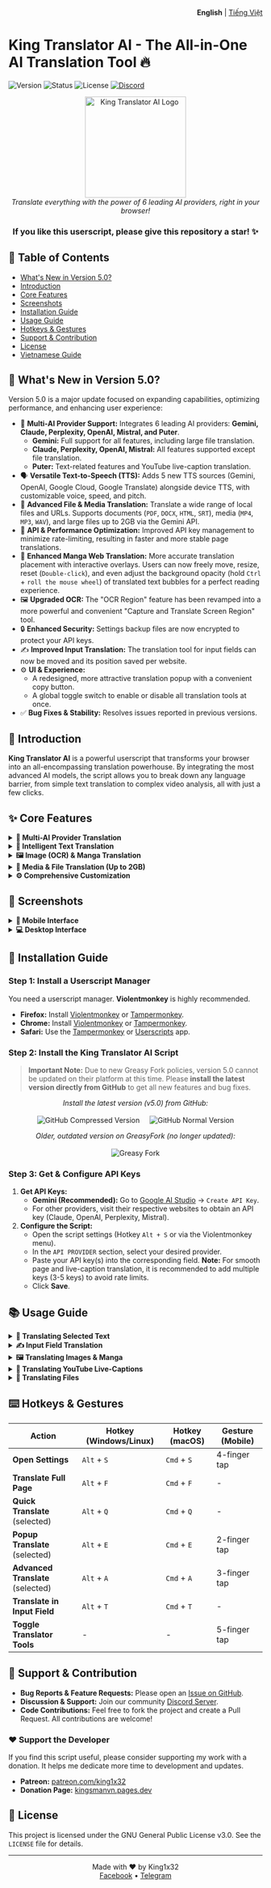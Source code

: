 <p align="right">
  <b>English</b> | <a href="./docs/vi/">Tiếng Việt</a>
</p>

# King Translator AI - The All-in-One AI Translation Tool 🔥

![Version](https://img.shields.io/badge/version-5.0-blue?style=for-the-badge)
![Status](https://img.shields.io/badge/status-active-green?style=for-the-badge)
![License](https://img.shields.io/badge/license-GPL--3.0-orange?style=for-the-badge)
[![Discord](https://img.shields.io/discord/1206126615848554526?style=for-the-badge&logo=discord&label=Discord)](https://discord.gg/8DTwr8QpsM)

<div align="center">
  <img src="https://raw.githubusercontent.com/king1x32/King-Translator-AI/refs/heads/main/icon/kings.jpg" alt="King Translator AI Logo" width="200"/>
  <br>
  <i>Translate everything with the power of 6 leading AI providers, right in your browser!</i>
  <h3>If you like this userscript, please give this repository a star! ✨</h3>
</div>

## 📖 Table of Contents
- [What's New in Version 5.0?](#-whats-new-in-version-50)
- [Introduction](#-introduction)
- [Core Features](#-core-features)
- [Screenshots](#-screenshots)
- [Installation Guide](#-installation-guide)
- [Usage Guide](#-usage-guide)
- [Hotkeys & Gestures](#-hotkeys--gestures)
- [Support & Contribution](#-support--contribution)
- [License](#-license)
- [Vietnamese Guide](README_vi.md)

## 🚀 What's New in Version 5.0?

Version 5.0 is a major update focused on expanding capabilities, optimizing performance, and enhancing user experience:

- 🧠 **Multi-AI Provider Support:** Integrates 6 leading AI providers: **Gemini, Claude, Perplexity, OpenAI, Mistral, and Puter**.
  - **Gemini:** Full support for all features, including large file translation.
  - **Claude, Perplexity, OpenAI, Mistral:** All features supported except file translation.
  - **Puter:** Text-related features and YouTube live-caption translation.
- 🗣️ **Versatile Text-to-Speech (TTS):** Adds 5 new TTS sources (Gemini, OpenAI, Google Cloud, Google Translate) alongside device TTS, with customizable voice, speed, and pitch.
- 📂 **Advanced File & Media Translation:** Translate a wide range of local files and URLs. Supports documents (`PDF`, `DOCX`, `HTML`, `SRT`), media (`MP4`, `MP3`, `WAV`), and large files up to 2GB via the Gemini API.
- 🚀 **API & Performance Optimization:** Improved API key management to minimize rate-limiting, resulting in faster and more stable page translations.
- 🎨 **Enhanced Manga Web Translation:** More accurate translation placement with interactive overlays. Users can now freely move, resize, reset (`Double-click`), and even adjust the background opacity (hold `Ctrl` + `roll the mouse wheel`) of translated text bubbles for a perfect reading experience.
- 🖼️ **Upgraded OCR:** The "OCR Region" feature has been revamped into a more powerful and convenient "Capture and Translate Screen Region" tool.
- 🔒 **Enhanced Security:** Settings backup files are now encrypted to protect your API keys.
- ✍️ **Improved Input Translation:** The translation tool for input fields can now be moved and its position saved per website.
- ⚙️ **UI & Experience:**
  - A redesigned, more attractive translation popup with a convenient copy button.
  - A global toggle switch to enable or disable all translation tools at once.
- ✅ **Bug Fixes & Stability:** Resolves issues reported in previous versions.

## 🌟 Introduction
**King Translator AI** is a powerful userscript that transforms your browser into an all-encompassing translation powerhouse. By integrating the most advanced AI models, the script allows you to break down any language barrier, from simple text translation to complex video analysis, all with just a few clicks.

## ✨ Core Features

<details>
<summary><b>🧠 Multi-AI Provider Translation</b></summary>

- Flexibly choose from 6 leading AI providers: **Google Gemini, Anthropic Claude, Perplexity, OpenAI, Mistral, and Puter**.
- Leverage the strengths of each model for different translation tasks.
- Smart API key management with automatic rotation to optimize performance and avoid rate-limits.
</details>

<details>
<summary><b>📝 Intelligent Text Translation</b></summary>

- **Quick Translation:** Instantly translate selected text.
- **Popup Translation:** A modern popup interface displaying the original text, phonetic transcription (IPA/Pinyin), and translation.
- **Advanced Translation:** Deeper vocabulary and context analysis.
- **Input Field Translation:** Automatically translate text within input fields and textareas as you type.
- **Full Page Translation:** Translate entire web pages with the option to exclude specific elements.
- **YouTube Live-Caption Translation:** Real-time translation of YouTube video subtitles, with bilingual display support.
</details>

<details>
<summary><b>🖼️ Image (OCR) & Manga Translation</b></summary>

- **Capture and Translate Screen Region:** Drag your mouse to select and translate any content on your screen.
- **Web Image Translation:** Click on any image on a webpage to translate its embedded text.
- **Image File Translation:** Upload an image file from your computer to translate it.
- **Specialized Manga Translation:** Automatically detects and translates speech bubbles in comics, allowing you to move and resize the translated text overlays.
</details>

<details>
<summary><b>🎵 Media & File Translation (Up to 2GB)</b></summary>

- **Audio/Video File Translation:** Upload media files (MP3, MP4, WAV, WEBM...) to get transcripts and translations.
- **Large File Support (Gemini API):** Translate documents and media files up to 2GB.
- **Direct URL Translation (Gemini/Puter):** Paste a file link to translate without downloading.
- **Document Translation:** Supports PDF, HTML, SRT, VTT, JSON, MD, and more.
</details>

<details>
<summary><b>⚙️ Comprehensive Customization</b></summary>

- **Custom Prompts:** Full control to modify the prompts sent to the AI for each translation task.
- **Interface:** Light/Dark mode, customizable font size, and popup width.
- **Display Modes:** Choose between "Translation Only," "Parallel (Bilingual)," and "Language Learning" (Original + Phonetics + Translation).
- **Hotkeys & Gestures:** Set up custom keyboard shortcuts and touch gestures for mobile devices.
- **Cache Management:** Enable/disable and customize caching to speed up subsequent translations.
- **Backup & Restore:** Easily export/import all your settings with an encrypted file.
</details>

## 📸 Screenshots

<details>
<summary><b>📱 Mobile Interface</b></summary>
<div style="display: flex; flex-wrap: wrap; justify-content: space-around;">
  <img src="https://i.imgur.com/7pi9USr.jpeg" width="45%" alt="Mobile 1" />
  <img src="https://i.imgur.com/3ksRC8R.jpeg" width="45%" alt="Mobile 2" />
  <img src="https://i.imgur.com/Wu5jXLv.jpeg" width="45%" alt="Mobile 3" />
  <img src="https://i.imgur.com/Bcy8QIu.jpeg" width="45%" alt="Mobile 4" />
</div>
</details>

<details>
<summary><b>💻 Desktop Interface</b></summary>
<div style="display: flex; flex-wrap: wrap; justify-content: space-around;">
  <img src="https://i.imgur.com/tZ5NqOG.jpeg" width="45%" alt="PC 1" />
  <img src="https://i.imgur.com/esxZv9N.jpeg" width="45%" alt="PC 2" />
  <img src="https://i.imgur.com/4tTFvZW.jpeg" width="45%" alt="PC 3" />
  <img src="https://i.imgur.com/gIExWnd.jpeg" width="45%" alt="PC 4" />
</div>
</details>

## 🔧 Installation Guide

### Step 1: Install a Userscript Manager
You need a userscript manager. **Violentmonkey** is highly recommended.

- **Firefox:** Install [Violentmonkey](https://addons.mozilla.org/en-US/firefox/addon/violentmonkey/) or [Tampermonkey](https://addons.mozilla.org/en-US/firefox/addon/tampermonkey/).
- **Chrome:** Install [Violentmonkey](https://chromewebstore.google.com/detail/violentmonkey/jinjaccalgkegednnccohejagnlnfdag) or [Tampermonkey](https://chromewebstore.google.com/detail/tampermonkey/dhdgffkkebhmkfjojejmpbldmpobfkfo).
- **Safari:** Use the [Tampermonkey](https://www.tampermonkey.net/index.php?browser=safari) or [Userscripts](https://apps.apple.com/us/app/userscripts/id1463298887) app.

### Step 2: Install the King Translator AI Script
> **Important Note:** Due to new Greasy Fork policies, version 5.0 cannot be updated on their platform at this time. Please **install the latest version directly from GitHub** to get all new features and bug fixes.

<p align="center">
  <i>Install the latest version (v5.0) from GitHub:</i>
  <br><br>
  <a href="https://raw.githubusercontent.com/king1x32/compiledUserscripts/release/release/KingTranslatorAI.user.js" style="text-decoration:none;">
    <img src="https://img.shields.io/badge/Compressed_Version_(Recommended)-Fast_&_Light-blueviolet?style=for-the-badge&logo=github" alt="GitHub Compressed Version">
  </a>
     
  <a href="https://raw.githubusercontent.com/king1x32/King-Translator-AI/refs/heads/main/King_Translator_AI.user.js" style="text-decoration:none;">
    <img src="https://img.shields.io/badge/Normal_Version-Source_Code-blue?style=for-the-badge&logo=github" alt="GitHub Normal Version">
  </a>
</p>

<p align="center">
  <i>Older, outdated version on GreasyFork (no longer updated):</i>
  <br><br>
  <a href="https://greasyfork.org/en/scripts/529348-king-translator-ai" style="text-decoration:none;">
    <img src="https://img.shields.io/badge/GreasyFork_(v4.x)-Outdated-gray?style=for-the-badge" alt="Greasy Fork">
  </a>
</p>

### Step 3: Get & Configure API Keys
1. **Get API Keys:**
   - **Gemini (Recommended):** Go to [Google AI Studio](https://makersuite.google.com/app/apikey) -> `Create API Key`.
   - For other providers, visit their respective websites to obtain an API key (Claude, OpenAI, Perplexity, Mistral).
2. **Configure the Script:**
   - Open the script settings (Hotkey `Alt + S` or via the Violentmonkey menu).
   - In the `API PROVIDER` section, select your desired provider.
   - Paste your API key(s) into the corresponding field. **Note:** For smooth page and live-caption translation, it is recommended to add multiple keys (3-5 keys) to avoid rate limits.
   - Click **Save**.

## 📚 Usage Guide

<details>
<summary><b>📝 Translating Selected Text</b></summary>

1. Highlight any text with your mouse.
2. A small translation button will appear.
3. **Interact with the button:**
   - **Single Click:** Popup translation (default).
   - **Double Click:** Quick translation (displays inline).
   - **Click and Hold:** Advanced translation (deeper analysis).
   (These actions are customizable in the settings)
</details>

<details>
<summary><b>✍️ Input Field Translation</b></summary>

- Automatically displays a compact translation tool inside active input fields (chat boxes, comment sections, etc.).
- Quickly translate the content you're writing to the target language (via the 🌐 button) or back to the source language (via the 🔄 button).
- Use the `Alt + T` hotkey for instant translation.
- **(New in v5.0)** The tool's position is now draggable and its location is saved per website.
</details>

<details>
<summary><b>🖼️ Translating Images & Manga</b></summary>

- **Translate Screen Region:**
  1. Open the Tools Menu (⚙️ icon in the bottom-right corner) -> `OCR Region Trans`.
  2. Drag your mouse to select the area of the screen you want to translate.
- **Translate Web Images:**
  1. Open the Tools Menu -> `Web Image Trans`.
  2. Hover over images; a blue border will highlight the selectable image.
  3. Click the image to translate its content.
- **Translate Manga:**
  1. Open the Tools Menu -> `Manga Web Trans`.
  2. Click on a comic/manga panel.
  3. The script will automatically detect and translate speech bubbles with interactive overlays:
     - **Move & Resize:** Drag the overlays to your desired position or resize them for better visibility.
     - **Reset Position:** Double-click any customized overlay to instantly reset it to its original position.
     - **Adjust Opacity:** Hover your cursor over a text bubble, hold `Ctrl`, and `roll the mouse wheel` to change the background's transparency.
</details>

<details>
<summary><b>🎵 Translating YouTube Live-Captions</b></summary>

1. Open a YouTube video that has subtitles.
2. A translation button with the script's logo will appear on the video control bar.
3. Click this button to toggle real-time subtitle translation.
</details>

<details>
<summary><b>📂 Translating Files</b></summary>

- **Standard File Translation (Processes locally):**
  1. Open the Tools Menu -> `File Translate`.
  2. Select a file from your computer.
  3. The translated file will be downloaded automatically.
  - **Supported Formats:** `PDF`, `HTML`, `SRT`, `VTT`, `JSON`, `MD` (Markdown), `TXT`.

- **VIP File Translation (via API - Gemini Recommended):**
  1. Open the Tools Menu -> `Translate VIP`.
  2. Choose to upload a file or paste a file URL.
  3. The translation is displayed in a popup. This method supports files up to 2GB.
  - **Supported Document Formats:** `PDF`, `DOCX`, `PPTX`, `XLSX`, `CSV`, and more.
  - **Supported Media Formats:** All common image (`JPG`, `PNG`, `WEBP`), audio (`MP3`, `WAV`, `M4A`), and video (`MP4`, `WEBM`, `MOV`) formats.
</details>

## ⌨️ Hotkeys & Gestures

| Action | Hotkey (Windows/Linux) | Hotkey (macOS) | Gesture (Mobile) |
|---|---|---|---|
| **Open Settings** | `Alt` + `S` | `Cmd` + `S` | 4-finger tap |
| **Translate Full Page** | `Alt` + `F` | `Cmd` + `F` | - |
| **Quick Translate** (selected) | `Alt` + `Q` | `Cmd` + `Q` | - |
| **Popup Translate** (selected) | `Alt` + `E` | `Cmd` + `E` | 2-finger tap |
| **Advanced Translate** (selected)| `Alt` + `A` | `Cmd` + `A` | 3-finger tap |
| **Translate in Input Field** | `Alt` + `T` | `Cmd` + `T` | - |
| **Toggle Translator Tools** | - | - | 5-finger tap |

## 🤝 Support & Contribution

- **Bug Reports & Feature Requests:** Please open an [Issue on GitHub](https://github.com/king1x32/King-Translator-AI/issues).
- **Discussion & Support:** Join our community [Discord Server](https://discord.gg/8DTwr8QpsM).
- **Code Contributions:** Feel free to fork the project and create a Pull Request. All contributions are welcome!

### ❤️ Support the Developer
If you find this script useful, please consider supporting my work with a donation. It helps me dedicate more time to development and updates.

- **Patreon:** [patreon.com/king1x32](https://www.patreon.com/c/king1x32/membership)
- **Donation Page:** [kingsmanvn.pages.dev](https://kingsmanvn.pages.dev/)

## 📄 License
This project is licensed under the GNU General Public License v3.0. See the `LICENSE` file for details.

---

<div align="center">
  Made with ❤️ by King1x32
  <br>
  <a href="https://facebook.com/king1x32">Facebook</a> •
  <a href="https://t.me/king1x32">Telegram</a>
</div>

